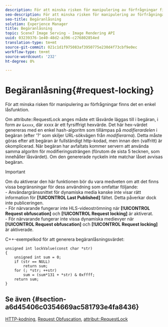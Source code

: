 ```yaml
---
description: För att minska risken för manipulering av förfrågningar finns det en enkel låsfunktion.
seo-description: För att minska risken för manipulering av förfrågningar finns det en enkel låsfunktion.
seo-title: Begäranlåsning
solution: Experience Manager
title: Begäranlåsning
topic: Scene7 Image Serving - Image Rendering API
uuid: 03239376-1e40-48d2-a396-c276802854ed
translation-type: tm+mt
source-git-commit: 021c1d1f975083af3950775e230d4f73cbf9e0ec
workflow-type: tm+mt
source-wordcount: '232'
ht-degree: 0%

---
```



# Begäranlåsning{#request-locking}

För att minska risken för manipulering av förfrågningar finns det en enkel låsfunktion.

Om attribute::RequestLock anges måste ett låsvärde läggas till i begäran, i form av `&xxxx`, där xxxx är ett fyrsiffrigt hexvärde. Det här hex-värdet genereras med en enkel hash-algoritm som tillämpas på *modifierardelen* i begäran (efter &#39;?&#39; som skiljer URL-sökvägen från *modifierarna*). Detta måste göras efter att begäran är fullständigt http-kodad, men innan den (valfritt) är okomplicerad. När begäran har avfaltats kommer servern att använda samma algoritm för modifieringssträngen (förutom de sista 5 tecknen, som innehåller låsvärdet). Om den genererade nyckeln inte matchar låset avvisas begäran.

>[!IMPORTANT]
>
>Om du aktiverar den här funktionen bör du vara medveten om att det finns vissa begränsningar för dess användning som omfattar följande:<br>- Användargränssnittet för dynamiska media kanske inte visar rätt information för **[!UICONTROL Last Published]** fältet. Detta påverkar dock inte publiceringen.<br>- För närvarande fungerar inte HLS-videoströmning när **[!UICONTROL Request obfuscation]** och **[!UICONTROL Request locking]** är aktiverat.<br>- För närvarande fungerar inte vissa dynamiska medievyer när **[!UICONTROL Request obfuscation]** och **[!UICONTROL Request locking]** är aktiverade.

C++-exempelkod för att generera begäranlåsningsvärdet:

```
unsigned int lockValue(const char *str) 
{ 
    unsigned int sum = 0; 
    if (str == NULL) 
        return sum; 
    for (; *str; ++str) 
        sum = (sum*131 + *str) & 0xffff; 
    return sum; 
} 
```

## Se även {#section-a6d45406c0354669ac581793e4fa8436}

[HTTP-kodning](../../../../../is-api/http-ref/image-serving-api-ref/c-http-protocol-reference/c-syntax-and-features/r-http-encoding.md#reference-bb34dd13f316462695448acfa8f92df7), [Request Obfuscation](../../../../../is-api/http-ref/image-serving-api-ref/c-http-protocol-reference/c-syntax-and-features/r-request-obfuscation.md#reference-895f65d6796c43bb9bad21a676ed714d), [attribut::RequestLock](../../../../../is-api/image-catalog/image-serving-api-ref/c-image-catalog-reference/c-attributes-reference/r-requestlock.md#reference-8bbe2f581be847d3b9fa123e8e5e94b0)
